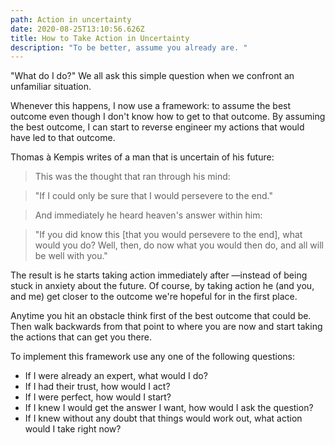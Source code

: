 ```yaml
---
path: Action in uncertainty
date: 2020-08-25T13:10:56.626Z
title: How to Take Action in Uncertainty
description: "To be better, assume you already are. "
---
```

"What do I do?" We all ask this simple question when we confront an unfamiliar situation.

Whenever this happens, I now use a framework: to assume the best outcome even though I don't know how to get to that outcome. By assuming the best outcome, I can start to reverse engineer my actions that would have led to that outcome. 

Thomas à Kempis writes of a man that is uncertain of his future: 
> This was the thought that ran through his mind:

> "If I could only be sure that I would persevere to the end." 

> And immediately he heard heaven's answer within him:

> "If you did know this [that you would persevere to the end], what would you do? Well, then, do now what you would then do, and all will be well with you."

The result is he starts taking action immediately after —instead of being stuck in anxiety about the future. Of course, by taking action he (and you, and me) get closer to the outcome we're hopeful for in the first place. 

Anytime you hit an obstacle think first of the best outcome that could be. Then walk backwards from that point to where you are now and start taking the actions that can get you there. 

To implement this framework use any one of the following questions:

* If I were already an expert, what would I do?
* If I had their trust, how would I act?
* If I were perfect, how would I start?
* If I knew I would get the answer I want, how would I ask the question?
* If I knew without any doubt that things would work out, what action would I take right now? 


